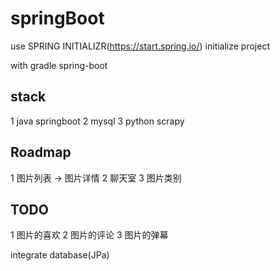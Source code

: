 # springBoot
 use SPRING INITIALIZR(https://start.spring.io/) initialize project

 with gradle spring-boot

## stack
   1 java springboot
   2 mysql
   3 python scrapy


## Roadmap
   1 图片列表 -> 图片详情
   2 聊天室
   3 图片类别

## TODO
   1 图片的喜欢
   2 图片的评论
   3 图片的弹幕

integrate database(JPa)
